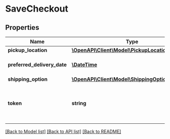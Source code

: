 # SaveCheckout

## Properties
Name | Type | Description | Notes
------------ | ------------- | ------------- | -------------
**pickup_location** | [**\OpenAPI\Client\Model\PickupLocationSelection**](PickupLocationSelection.md) |  | [optional] 
**preferred_delivery_date** | [**\DateTime**](\DateTime.md) | The day of the week on which customers want their order delivered. | [optional] 
**shipping_option** | [**\OpenAPI\Client\Model\ShippingOptionSelection**](ShippingOptionSelection.md) |  | 
**token** | **string** | The access token returned by the &#x60;token&#x60; endpoint.  Example: &#x60;token:\&quot;4f7c7af4-a379-4d5e-8ccf-807f4ba97a52\&quot;&#x60; | 

[[Back to Model list]](../README.md#documentation-for-models) [[Back to API list]](../README.md#documentation-for-api-endpoints) [[Back to README]](../README.md)


